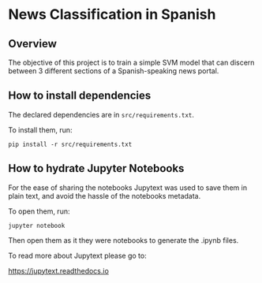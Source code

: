 # News Classification in Spanish

## Overview

The objective of this project is to train a simple SVM model that can discern between 3 different sections of a Spanish-speaking news portal.

## How to install dependencies

The declared dependencies are in `src/requirements.txt`.

To install them, run:

```
pip install -r src/requirements.txt
```

## How to hydrate Jupyter Notebooks

For the ease of sharing the notebooks Jupytext  was used to save them in plain text, and avoid the hassle of the notebooks metadata.

To open them, run:

```
jupyter notebook
```

Then open them as it they were notebooks to generate the .ipynb files.

To read more about Jupytext please go to:

https://jupytext.readthedocs.io
